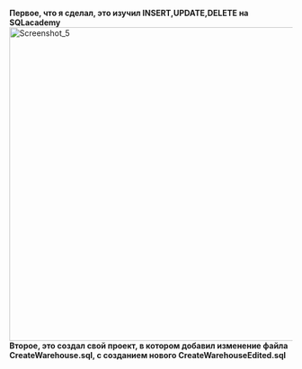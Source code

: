 **Первое, что я сделал, это изучил INSERT,UPDATE,DELETE на SQLacademy**
<img width="559" alt="Screenshot_5" src="https://github.com/user-attachments/assets/fbf430a2-f2aa-4116-b875-60b19149d0a8">
**Второе, это создал свой проект, в котором добавил изменение файла CreateWarehouse.sql, с созданием нового CreateWarehouseEdited.sql**


